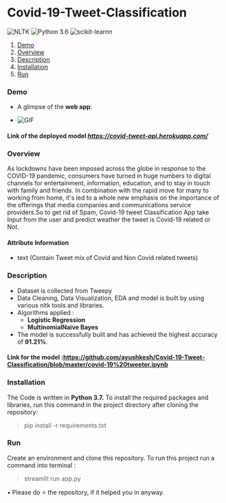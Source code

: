# __Covid-19-Tweet-Classification__
![NLTK](https://img.shields.io/badge/NLTK-3.4.5-blue.svg) ![Python 3.6](https://img.shields.io/badge/Python-3.6-brightgreen.svg) ![scikit-learnn](https://img.shields.io/badge/Library-Scikit_Learn-orange.svg)
1. [ Demo ](#demo)
2. [ Overview ](#overview)
3. [Description](#description)
4. [Installation](#install)
4. [ Run ](#run)

<a name="demo"></a>
### Demo

* A glimpse of the __web app__:

- ![GIF](covid19.gif)
#### Link of the deployed model _https://covid-tweet-api.herokuapp.com/_

<a name="overview"></a>
### Overview
As lockdowns have been imposed across the globe in response to the COVID-19 pandemic, consumers have turned in huge numbers to digital channels for entertainment, information, education, and to stay in touch with family and friends. In combination with the rapid move for many to working from home, it's led to a whole new emphasis on the importance of the offerings that media companies and communications service providers.So to get rid of Spam, Covid-19 tweet Classification App take Input from the user and predict weather the tweet is Covid-19 related or Not.

#### Attribute Information
- text (Contain Tweet mix of Covid and Non Covid related tweets)

### Description
- Dataset is collected from Tweepy 
- Data Cleaning, Data Visualization, EDA and model is built by using various nltk tools and libraries.
- Algorithms applied :
  * __Logistic Regression__
  * __MultinomialNaive Bayes__
- The model is successfully built and has achieved the highest accuracy of __91.21%__.
#### Link for the model :__https://github.com/ayushkesh/Covid-19-Tweet-Classification/blob/master/covid-19%20tweeter.ipynb__

### Installation
The Code is written in __Python 3.7.__ To install the required packages and libraries, run this command in the project directory after cloning the repository:

> pip install -r requirements.txt

<a name="run" > </a>
### Run

Create an environment and clone this repository. To run this project run a command into terminal :

> streamlit run app.py

• Please do ⭐ the repository, if it helped you in anyway.

